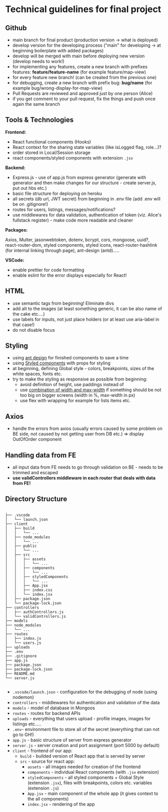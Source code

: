 # Technical guidelines for final project

## Github

- main branch for final product (production version -> what is deployed)
- develop version for the developing process ("main" for developing -> at beginning boilerplate with added packages)
- develop will be merged with main before deploying new version (develop needs to work!)
- for implementing any features, create a new branch with prefixes features: **feature/feature-name** (for example feature/map-view)
- for every feature new branch! (can be created from the previous one)
- for debugging, create a new branch with prefix bug: **bug/name** (for example bug/wrong-display-for-map-view)
- Pull Requests are reviewed and approved just by one person (Alice)
- if you get comment to your pull request, fix the things and push once again the same branch

## Tools & Technologies

**Frontend:**

- React functional components (Hooks)
- React context for the sharing state variables (like isLogged flag, role...)?
- order stored in Local/Session storage
- react components/styled components with extension `.jsx`

**Backend:**

- Express.js - use of app.js from express generator (generate with generator and then make changes for our structure - create server.js, put out hbs etc.)
- basic file structure for deploying on heroku
- all secrets (db url, JWT secret) from beginning in .env file (add .env will be on .gitignore!)
- routes for users, listings, messages/notifications?
- use middlewares for data validation, authentication of token (viz. Alice's fullstack register) - make code more readable and cleaner

**Packages:**

Axios, Multer, jasonwebtoken, dotenv, bcrypt, cors, mongoose, uuid?, react-router-dom, styled components, styled icons, react-router-hashlink (for internal linking through page), ant-design (antd).....

**VSCode:**

- enable prettier for code formatting
- enable eslint for the error displays especially for React!

## HTML

- use semantic tags from beginning! Eliminate divs
- add alt to the images (at least something generic, it can be also name of the cake etc....)
- use labels for inputs, not just place holders (or at least use aria-label in that case!)
- do not disable focus

## Styling

- using [ant design](https://ant.design/components/overview/) for finished components to save a time
- using [Styled components](https://styled-components.com/) with props for styling
- at beginning, defining Global style - colors, breakpoints, sizes of the white spaces, fonts etc.
- try to make the styling as responsive as possible from beginning:
  - avoid definition of height, use paddings instead of
  - use [combination of width and max-width](https://blog.prototypr.io/what-even-is-the-difference-between-width-and-max-width-8f37b282c7f1) if something should be not too big on bigger screens (width in %, max-width in px)
  - use flex with wrapping for example for lists items etc.

## Axios

- handle the errors from axios (usually errors caused by some problem on BE side, not caused by not getting user from DB etc.) => display OutOfOrder component

## Handling data from FE

- all input data from FE needs to go through validation on BE - needs to be trimmed and escaped
- **use validControllers middleware in each router that deals with data from FE!**

## Directory Structure

```

├── .vscode
│   └── launch.json
├── client
│   ├── build
│   │   └── ...
│   ├── node_modules
│   │   └── ...
│   ├── public
│   │   └── ...
│   ├── src
│   │   ├── assets
│   │   │   └── ...
│   │   ├── components
│   │   │   └── ...
│   │   ├── styledComponents
│   │   │   └── ...
│   │   ├── App.jsx
│   │   ├── index.css
│   │   └── index.jsx
│   ├── package.json
│   └── package-lock.json
├── controllers
│   ├── authControllers.js
│   └── validControllers.js
├── models
├── node_modules
│   └── ...
├── routes
│   ├── index.js
│   └── users.js
├── uploads
├── .env
├── .gitignore
├── app.js
├── package.json
├── package-lock.json
├── README.md
└── server.js


```

- `.vscode/launch.json` - configuration for the debugging of node (using nodemon)
- `controllers` - middlewares for authentication and validation of the data
- `models` - model of database in Mongoos
- `routes` - routes for backend APIs
- `uploads` - everything that users upload - profile images, images for listings etc.....
- `.env`- environment file to store all of the secret (everything that can not go to GH!)
- `app.js` - basic structure of server from express generator
- `server.js` - server creation and port assignment (port 5000 by default)
- `client` - frontend of our app:
  - `build` - builded version of React app that is served by server
  - `src` - source for react app:
    - `assets` - all images needed for creation of the frontend
    - `components` - individual React components (with `.jsx` extension)
    - `styledComponents` - all styled components + Global Style (extension `.jsx`), files with breakpoints, colors etc. variables (extension `.js`)
    - `App.jsx` - main component of the whole app (it gives context to the all components)
    - `index.jsx` - rendering of the app
